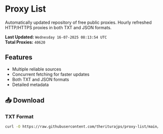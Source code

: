 # Proxy List

Automatically updated repository of free public proxies. Hourly refreshed HTTP/HTTPS proxies in both TXT and JSON formats.

**Last Updated:** `Wednesday 16-07-2025 08:13:54 UTC`  
**Total Proxies:** `40620`

## Features
- Multiple reliable sources
- Concurrent fetching for faster updates
- Both TXT and JSON formats
- Detailed metadata

## 📥 Download

### TXT Format
```bash
curl -O https://raw.githubusercontent.com/theriturajps/proxy-list/main/proxies.txt